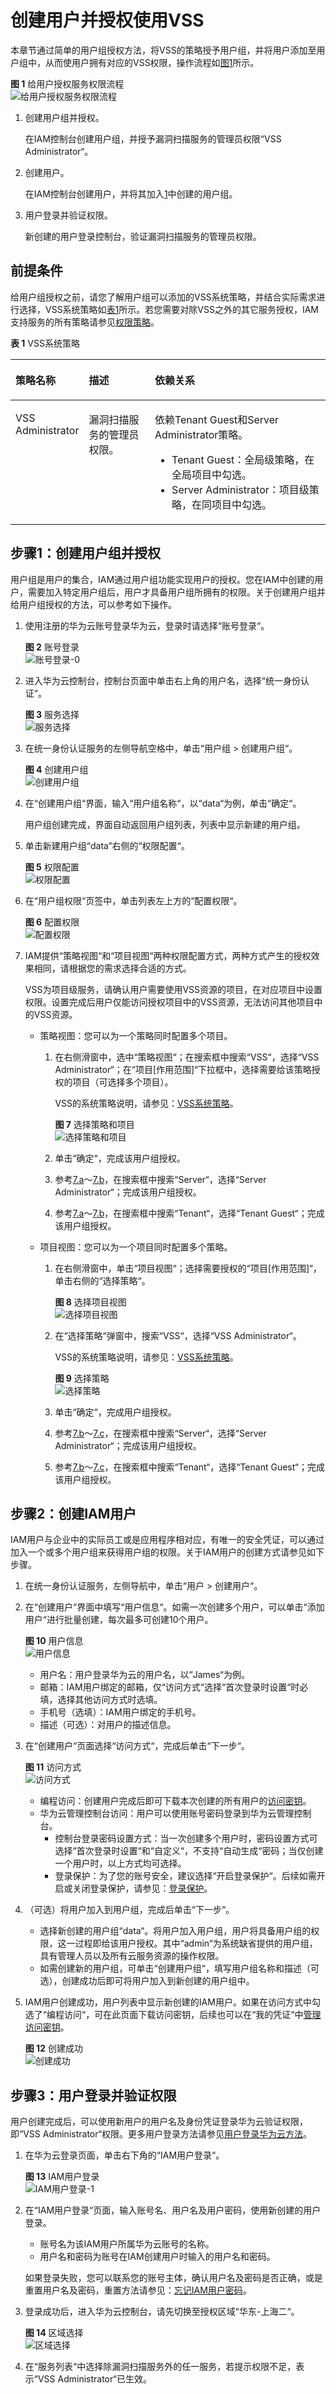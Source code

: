 # 创建用户并授权使用VSS<a name="vss_01_0119"></a>

本章节通过简单的用户组授权方法，将VSS的策略授予用户组，并将用户添加至用户组中，从而使用户拥有对应的VSS权限，操作流程如[图1](#zh-cn_topic_0169881970_fig673713328586)所示。

**图 1**  给用户授权服务权限流程<a name="zh-cn_topic_0169881970_fig673713328586"></a>  
![](figures/给用户授权服务权限流程.png "给用户授权服务权限流程")

1.  <a name="zh-cn_topic_0169881970_li8135822590"></a>创建用户组并授权。

    在IAM控制台创建用户组，并授予漏洞扫描服务的管理员权限“VSS Administrator“。

2.  创建用户。

    在IAM控制台创建用户，并将其加入[1](#zh-cn_topic_0169881970_li8135822590)中创建的用户组。

3.  用户登录并验证权限。

    新创建的用户登录控制台，验证漏洞扫描服务的管理员权限。


## 前提条件<a name="zh-cn_topic_0169881970_section5211203911259"></a>

给用户组授权之前，请您了解用户组可以添加的VSS系统策略，并结合实际需求进行选择，VSS系统策略如[表1](#zh-cn_topic_0169881970_table1574195286)所示。若您需要对除VSS之外的其它服务授权，IAM支持服务的所有策略请参见[权限策略](https://support.huaweicloud.com/usermanual-permissions/zh-cn_topic_0063498930.html)。

**表 1**  VSS系统策略

<a name="zh-cn_topic_0169881970_table1574195286"></a>
<table><thead align="left"><tr id="zh-cn_topic_0113516373_row1346222921318"><th class="cellrowborder" valign="top" width="17.36826317368263%" id="mcps1.2.4.1.1"><p id="zh-cn_topic_0113516373_p246217292138"><a name="zh-cn_topic_0113516373_p246217292138"></a><a name="zh-cn_topic_0113516373_p246217292138"></a>策略名称</p>
</th>
<th class="cellrowborder" valign="top" width="22.847715228477153%" id="mcps1.2.4.1.2"><p id="zh-cn_topic_0113516373_p146292918139"><a name="zh-cn_topic_0113516373_p146292918139"></a><a name="zh-cn_topic_0113516373_p146292918139"></a>描述</p>
</th>
<th class="cellrowborder" valign="top" width="59.78402159784022%" id="mcps1.2.4.1.3"><p id="zh-cn_topic_0113516373_p446218291138"><a name="zh-cn_topic_0113516373_p446218291138"></a><a name="zh-cn_topic_0113516373_p446218291138"></a>依赖关系</p>
</th>
</tr>
</thead>
<tbody><tr id="zh-cn_topic_0113516373_row1462142915137"><td class="cellrowborder" valign="top" width="17.36826317368263%" headers="mcps1.2.4.1.1 "><p id="zh-cn_topic_0113516373_p176971716134913"><a name="zh-cn_topic_0113516373_p176971716134913"></a><a name="zh-cn_topic_0113516373_p176971716134913"></a><span>VSS Administrator</span></p>
</td>
<td class="cellrowborder" valign="top" width="22.847715228477153%" headers="mcps1.2.4.1.2 "><p id="zh-cn_topic_0113516373_p0462172991319"><a name="zh-cn_topic_0113516373_p0462172991319"></a><a name="zh-cn_topic_0113516373_p0462172991319"></a>漏洞扫描服务的管理员权限。</p>
</td>
<td class="cellrowborder" valign="top" width="59.78402159784022%" headers="mcps1.2.4.1.3 "><p id="zh-cn_topic_0113516373_p10147184514238"><a name="zh-cn_topic_0113516373_p10147184514238"></a><a name="zh-cn_topic_0113516373_p10147184514238"></a>依赖Tenant Guest和Server Administrator策略。</p>
<a name="zh-cn_topic_0113516373_ul11985658102319"></a><a name="zh-cn_topic_0113516373_ul11985658102319"></a><ul id="zh-cn_topic_0113516373_ul11985658102319"><li>Tenant Guest：全局级策略，在全局项目中勾选。</li><li>Server Administrator：项目级策略，在同项目中勾选。</li></ul>
</td>
</tr>
</tbody>
</table>

## 步骤1：创建用户组并授权<a name="zh-cn_topic_0169881970_section11176718172020"></a>

用户组是用户的集合，IAM通过用户组功能实现用户的授权。您在IAM中创建的用户，需要加入特定用户组后，用户才具备用户组所拥有的权限。关于创建用户组并给用户组授权的方法，可以参考如下操作。

1.  使用注册的华为云账号登录华为云，登录时请选择“账号登录“。

    **图 2**  账号登录<a name="zh-cn_topic_0169425415_zh-cn_topic_0154973652_fig184406496424"></a>  
    ![](figures/账号登录-0.png "账号登录-0")

2.  进入华为云控制台，控制台页面中单击右上角的用户名，选择“统一身份认证“。

    **图 3**  服务选择<a name="zh-cn_topic_0169425415_fig192441010165114"></a>  
    ![](figures/服务选择.png "服务选择")

3.  在统一身份认证服务的左侧导航空格中，单击“用户组  \>  创建用户组“。

    **图 4**  创建用户组<a name="zh-cn_topic_0169425415_fig135481549125111"></a>  
    ![](figures/创建用户组.png "创建用户组")

4.  在“创建用户组“界面，输入“用户组名称“，以“data“为例，单击“确定“。

    用户组创建完成，界面自动返回用户组列表，列表中显示新建的用户组。

5.  单击新建用户组“data“右侧的“权限配置“。

    **图 5**  权限配置<a name="zh-cn_topic_0169425415_fig918317195211"></a>  
    ![](figures/权限配置.png "权限配置")

6.  在“用户组权限“页签中，单击列表左上方的“配置权限“。

    **图 6**  配置权限<a name="zh-cn_topic_0169425415_fig124391145132312"></a>  
    ![](figures/配置权限.png "配置权限")

7.  IAM提供“策略视图“和“项目视图“两种权限配置方式，两种方式产生的授权效果相同，请根据您的需求选择合适的方式。

    VSS为项目级服务，请确认用户需要使用VSS资源的项目，在对应项目中设置权限。设置完成后用户仅能访问授权项目中的VSS资源，无法访问其他项目中的VSS资源。

    -   策略视图：您可以为一个策略同时配置多个项目。
        1.  <a name="li0522113415202"></a>在右侧滑窗中，选中“策略视图“；在搜索框中搜索“VSS“，选择“VSS Administrator“；在“项目\[作用范围\]“下拉框中，选择需要给该策略授权的项目（可选择多个项目）。

            VSS的系统策略说明，请参见：[VSS系统策略](https://support.huaweicloud.com/productdesc-vss/vss_01_0034.html)。

            **图 7**  选择策略和项目<a name="fig15856182122911"></a>  
            ![](figures/选择策略和项目.png "选择策略和项目")

        2.  <a name="li1685682192912"></a>单击“确定“，完成该用户组授权。
        3.  参考[7.a](#li0522113415202)～[7.b](#li1685682192912)，在搜索框中搜索“Server“，选择“Server Administrator“；完成该用户组授权。
        4.  参考[7.a](#li0522113415202)～[7.b](#li1685682192912)，在搜索框中搜索“Tenant“，选择“Tenant Guest“；完成该用户组授权。

    -   项目视图：您可以为一个项目同时配置多个策略。
        1.  在右侧滑窗中，单击“项目视图“；选择需要授权的“项目\[作用范围\]“，单击右侧的“选择策略“。

            **图 8**  选择项目视图<a name="zh-cn_topic_0169425415_fig174066518293"></a>  
            ![](figures/选择项目视图.png "选择项目视图")

        2.  <a name="li5795155702715"></a>在“选择策略“弹窗中，搜索“VSS“，选择“VSS Administrator“。

            VSS的系统策略说明，请参见：[VSS系统策略](https://support.huaweicloud.com/productdesc-vss/vss_01_0034.html)。

            **图 9**  选择策略<a name="fig55971385018"></a>  
            ![](figures/选择策略.png "选择策略")

        3.  <a name="li2042864391411"></a>单击“确定“，完成用户组授权。
        4.  参考[7.b](#li5795155702715)～[7.c](#li2042864391411)，在搜索框中搜索“Server“，选择“Server Administrator“；完成该用户组授权。
        5.  参考[7.b](#li5795155702715)～[7.c](#li2042864391411)，在搜索框中搜索“Tenant“，选择“Tenant Guest“；完成该用户组授权。



## 步骤2：创建IAM用户<a name="zh-cn_topic_0169881970_section187741612112219"></a>

IAM用户与企业中的实际员工或是应用程序相对应，有唯一的安全凭证，可以通过加入一个或多个用户组来获得用户组的权限。关于IAM用户的创建方式请参见如下步骤。

1.  在统一身份认证服务，左侧导航中，单击“用户  \>  创建用户“。
2.  在“创建用户“界面中填写“用户信息“。如需一次创建多个用户，可以单击“添加用户“进行批量创建，每次最多可创建10个用户。

    **图 10**  用户信息<a name="zh-cn_topic_0169425415_fig233618408535"></a>  
    ![](figures/用户信息.png "用户信息")

    -   用户名：用户登录华为云的用户名，以“James“为例。
    -   邮箱：IAM用户绑定的邮箱，仅“访问方式“选择“首次登录时设置“时必填，选择其他访问方式时选填。
    -   手机号（选填）：IAM用户绑定的手机号。
    -   描述（可选）：对用户的描述信息。

3.  在“创建用户“页面选择“访问方式“，完成后单击“下一步“。

    **图 11**  访问方式<a name="zh-cn_topic_0169425415_fig558915354115"></a>  
    ![](figures/访问方式.png "访问方式")

    -   编程访问：创建用户完成后即可下载本次创建的所有用户的[访问密钥](https://support.huaweicloud.com/usermanual-ca/zh-cn_topic_0046606340.html)。
    -   华为云管理控制台访问：用户可以使用账号密码登录到华为云管理控制台。
        -   控制台登录密码设置方式：当一次创建多个用户时，密码设置方式可选择“首次登录时设置“和“自定义“，不支持“自动生成“密码；当仅创建一个用户时，以上方式均可选择。
        -   登录保护：为了您的账号安全，建议选择“开启登录保护“。后续如需开启或关闭登录保护，请参见：[登录保护](https://support.huaweicloud.com/usermanual-iam/zh-cn_topic_0079477316.html)。

4.  （可选）将用户加入到用户组，完成后单击“下一步“。
    -   选择新创建的用户组“data“。将用户加入用户组，用户将具备用户组的权限，这一过程即给该用户授权。其中“admin“为系统缺省提供的用户组，具有管理人员以及所有云服务资源的操作权限。
    -   如需创建新的用户组，可单击“创建用户组“，填写用户组名称和描述（可选），创建成功后即可将用户加入到新创建的用户组中。

5.  IAM用户创建成功，用户列表中显示新创建的IAM用户。如果在访问方式中勾选了“编程访问“，可在此页面下载访问密钥，后续也可以在“我的凭证“中[管理访问密钥](https://support.huaweicloud.com/usermanual-ca/zh-cn_topic_0046606340.html)。

    **图 12**  创建成功<a name="zh-cn_topic_0169425415_fig12238144920189"></a>  
    ![](figures/创建成功.png "创建成功")


## 步骤3：用户登录并验证权限<a name="zh-cn_topic_0169881970_section1246604112316"></a>

用户创建完成后，可以使用新用户的用户名及身份凭证登录华为云验证权限，即“VSS Administrator“权限。更多用户登录方法请参见[用户登录华为云方法](https://support.huaweicloud.com/qs-iam/iam_01_0031.html#section2)。

1.  在华为云登录页面，单击右下角的“IAM用户登录“。

    **图 13**  IAM用户登录<a name="zh-cn_topic_0169425415_fig8273258155316"></a>  
    ![](figures/IAM用户登录-1.png "IAM用户登录-1")

2.  在“IAM用户登录“页面，输入账号名、用户名及用户密码，使用新创建的用户登录。

    -   账号名为该IAM用户所属华为云账号的名称。
    -   用户名和密码为账号在IAM创建用户时输入的用户名和密码。

    如果登录失败，您可以联系您的账号主体，确认用户名及密码是否正确，或是重置用户名及密码，重置方法请参见：[忘记IAM用户密码](https://support.huaweicloud.com/iam_faq/iam_01_0314.html#section1)。

3.  登录成功后，进入华为云控制台，请先切换至授权区域“华东-上海二“。

    **图 14**  区域选择<a name="zh-cn_topic_0169425415_fig1888720620543"></a>  
    ![](figures/区域选择.png "区域选择")

4.  在“服务列表“中选择除漏洞扫描服务外的任一服务，若提示权限不足，表示“VSS Administrator“已生效。

